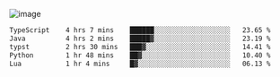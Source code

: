 ![image](https://github-profile-trophy.vercel.app/?username=CMOISDEAD&theme=kimbie_dark&row=1&no-frame=true&margin-w=15&margin-h=15)
<!--START_SECTION:waka-->

```txt
TypeScript    4 hrs 7 mins    ██████░░░░░░░░░░░░░░░░░░░   23.65 %
Java          4 hrs 2 mins    █████▓░░░░░░░░░░░░░░░░░░░   23.19 %
typst         2 hrs 30 mins   ███▓░░░░░░░░░░░░░░░░░░░░░   14.41 %
Python        1 hr 48 mins    ██▓░░░░░░░░░░░░░░░░░░░░░░   10.40 %
Lua           1 hr 4 mins     █▓░░░░░░░░░░░░░░░░░░░░░░░   06.13 %
```

<!--END_SECTION:waka--> 
